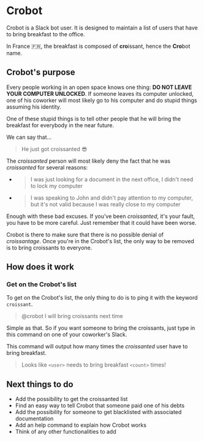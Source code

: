 # Crobot

Crobot is a Slack bot user. It is designed to maintain a list of users that have to bring breakfast to the office.

In France :fr:, the breakfast is composed of **cro**issant, hence the **Cro**bot name.

## Crobot's purpose

Every people working in an open space knows one thing: **DO NOT LEAVE YOUR COMPUTER UNLOCKED**. If someone leaves its computer unlocked, one of his coworker will most likely go to his computer and do stupid things assuming his identity.

One of these stupid things is to tell other people that he will bring the breakfast for everybody in the near future.

We can say that...

> He just got croissanted :sunglasses:

The *croissanted* person will most likely deny the fact that he was *croissanted* for several reasons:

- > I was just looking for a document in the next office, I didn't need to lock my computer

- > I was speaking to John and didn't pay attention to my computer, but it's not valid because I was really close to my computer

Enough with these bad excuses. If you've been *croissanted*, it's your fault, you have to be more careful. Just remember that it could have been worse.

Crobot is there to make sure that there is no possible denial of *croissantage*. Once you're in the Crobot's list, the only way to be removed is to bring croissants to everyone.

## How does it work

### Get on the Crobot's list

To get on the Crobot's list, the only thing to do is to ping it with the keyword `croissant`.

> @crobot I will bring croissants next time

Simple as that. So if you want someone to bring the croissants, just type in this command on one of your coworker's Slack.

This command will output how many times the *croissanted* user have to bring breakfast.

> Looks like `<user>` needs to bring breakfast `<count>` times!

## Next things to do
- Add the possibility to get the croissanted list
- Find an easy way to tell Crobot that someone paid one of his debts
- Add the possibility for someone to get blacklisted with associated documentation
- Add an help command to explain how Crobot works
- Think of any other functionalities to add
